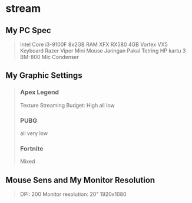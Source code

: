 # stream
## My PC Spec
> Intel Core i3-9100F
> 8x2GB RAM
> XFX RX580 4GB
> Vortex VX5 Keyboard
> Razer Viper Mini Mouse
> Jaringan Pakai Tetring HP kartu 3
> BM-800 Mic Condenser

## My Graphic Settings
> ### Apex Legend 
> Texture Streaming Budget: High
> all low
> ### PUBG
> all very low
> ### Fortnite
> Mixed

## Mouse Sens and My Monitor Resolution
> DPI: 200
> Monitor resolution: 20" 1920x1080


